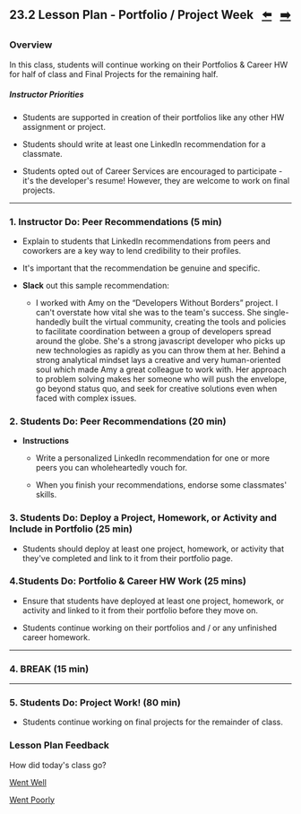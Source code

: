 ## 23.2 Lesson Plan - Portfolio / Project Week <!--links--> &nbsp; [⬅️](../01-Day/01-Day-LessonPlan.md) &nbsp; [➡️](../03-Day/03-Day-LessonPlan.md)

### Overview

In this class, students will continue working on their Portfolios & Career HW for half of class and Final Projects for the remaining half.

##### Instructor Priorities

* Students are supported in creation of their portfolios like any other HW assignment or project.

* Students should write at least one LinkedIn recommendation for a classmate.

* Students opted out of Career Services are encouraged to participate - it's the developer's resume! However, they are welcome to work on final projects.

- - -
### 1. Instructor Do: Peer Recommendations (5 min)

* Explain to students that LinkedIn recommendations from peers and coworkers are a key way to lend credibility to their profiles.

* It's important that the recommendation be genuine and specific.

* **Slack** out this sample recommendation:

  * I worked with Amy on the “Developers Without Borders” project. I can't overstate how vital she was to the team's success. She single-handedly built the virtual community, creating the tools and policies to facilitate coordination between a group of developers spread around the globe. She's a strong javascript developer who picks up new technologies as rapidly as you can throw them at her. Behind a strong analytical mindset lays a creative and very human-oriented soul which made Amy a great colleague to work with. Her approach to problem solving makes her someone who will push the envelope, go beyond status quo, and seek for creative solutions even when faced with complex issues.


### 2. Students Do: Peer Recommendations (20 min)

* **Instructions**

  * Write a personalized LinkedIn recommendation for one or more peers you can wholeheartedly vouch for.

  * When you finish your recommendations, endorse some classmates' skills.


### 3. Students Do: Deploy a Project, Homework, or Activity and Include in Portfolio (25 min)

* Students should deploy at least one project, homework, or activity that they've completed and link to it from their portfolio page.

### 4.Students Do:  Portfolio & Career HW Work (25 mins)

* Ensure that students have deployed at least one project, homework, or activity and linked to it from their portfolio before they move on.

* Students continue working on their portfolios and / or any unfinished career homework.

- - -

### 4. BREAK (15 min)

- - -

### 5. Students Do: Project Work! (80 min)

* Students continue working on final projects for the remainder of class.

### Lesson Plan Feedback

How did today's class go?

[Went Well](http://www.surveygizmo.com/s3/4325914/FS-Curriculum-Feedback?format=pt&sentiment=positive&lesson=23.02)

[Went Poorly](http://www.surveygizmo.com/s3/4325914/FS-Curriculum-Feedback?format=pt&sentiment=negative&lesson=23.02)
